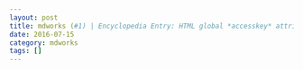 ```yaml
---
layout: post
title: mdworks (#1) | Encyclopedia Entry: HTML global *accesskey* attribute
date: 2016-07-15
category: mdworks
tags: []
---
```


